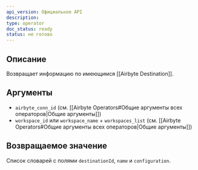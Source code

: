 ```yaml
---
api_version: Официальное API
description: 
type: operator
doc_status: ready
status: не готово
---
```

## Описание
Возвращает информацию по имеющимся [[Airbyte Destination]].
## Аргументы
- `airbyte_conn_id` (см. [[Airbyte Operators#Общие аргументы всех операторов|Общие аргументы]])
- `workspace_id` или `workspace_name` + `workspaces_list` (см. [[Airbyte Operators#Общие аргументы всех операторов|Общие аргументы]])
## Возвращаемое значение
Список словарей с полями `destinationId`, `name` и `configuration`.